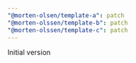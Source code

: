 ```yaml
---
"@morten-olsen/template-a": patch
"@morten-olssen/template-b": patch
"@morten-olssen/template-c": patch
---
```


Initial version
